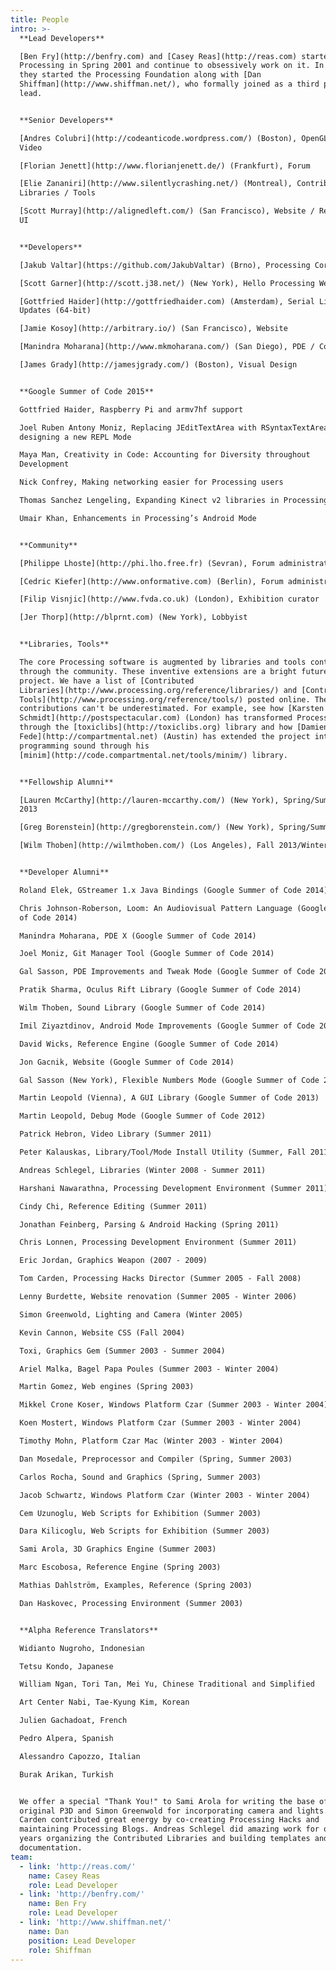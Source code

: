 ```yaml
---
title: People
intro: >-
  **Lead Developers**  

  [Ben Fry](http://benfry.com) and [Casey Reas](http://reas.com) started
  Processing in Spring 2001 and continue to obsessively work on it. In 2012,
  they started the Processing Foundation along with [Dan
  Shiffman](http://www.shiffman.net/), who formally joined as a third project
  lead.  


  **Senior Developers**  

  [Andres Colubri](http://codeanticode.wordpress.com/) (Boston), OpenGL /
  Video  

  [Florian Jenett](http://www.florianjenett.de/) (Frankfurt), Forum  

  [Elie Zananiri](http://www.silentlycrashing.net/) (Montreal), Contributed
  Libraries / Tools  

  [Scott Murray](http://alignedleft.com/) (San Francisco), Website / Reference /
  UI  


  **Developers**  

  [Jakub Valtar](https://github.com/JakubValtar) (Brno), Processing Core  

  [Scott Garner](http://scott.j38.net/) (New York), Hello Processing Website  

  [Gottfried Haider](http://gottfriedhaider.com) (Amsterdam), Serial Library
  Updates (64-bit)  

  [Jamie Kosoy](http://arbitrary.io/) (San Francisco), Website  

  [Manindra Moharana](http://www.mkmoharana.com/) (San Diego), PDE / Core  

  [James Grady](http://jamesjgrady.com/) (Boston), Visual Design  


  **Google Summer of Code 2015**  

  Gottfried Haider, Raspberry Pi and armv7hf support  

  Joel Ruben Antony Moniz, Replacing JEditTextArea with RSyntaxTextArea and
  designing a new REPL Mode  

  Maya Man, Creativity in Code: Accounting for Diversity throughout
  Development  

  Nick Confrey, Making networking easier for Processing users  

  Thomas Sanchez Lengeling, Expanding Kinect v2 libraries in Processing  

  Umair Khan, Enhancements in Processing’s Android Mode  


  **Community**  

  [Philippe Lhoste](http://phi.lho.free.fr) (Sevran), Forum administrator  

  [Cedric Kiefer](http://www.onformative.com) (Berlin), Forum administrator  

  [Filip Visnjic](http://www.fvda.co.uk) (London), Exhibition curator  

  [Jer Thorp](http://blprnt.com) (New York), Lobbyist  


  **Libraries, Tools**  

  The core Processing software is augmented by libraries and tools contributed
  through the community. These inventive extensions are a bright future for the
  project. We have a list of [Contributed
  Libraries](http://www.processing.org/reference/libraries/) and [Contributed
  Tools](http://www.processing.org/reference/tools/) posted online. These
  contributions can't be underestimated. For example, see how [Karsten
  Schmidt](http://postspectacular.com) (London) has transformed Processing
  through the [toxiclibs](http://toxiclibs.org) library and how [Damien Di
  Fede](http://compartmental.net) (Austin) has extended the project into
  programming sound through his
  [minim](http://code.compartmental.net/tools/minim/) library.  


  **Fellowship Alumni**  

  [Lauren McCarthy](http://lauren-mccarthy.com/) (New York), Spring/Summer/Fall
  2013  

  [Greg Borenstein](http://gregborenstein.com/) (New York), Spring/Summer 2013  

  [Wilm Thoben](http://wilmthoben.com/) (Los Angeles), Fall 2013/Winter 2014  


  **Developer Alumni**  

  Roland Elek, GStreamer 1.x Java Bindings (Google Summer of Code 2014)  

  Chris Johnson-Roberson, Loom: An Audiovisual Pattern Language (Google Summer
  of Code 2014)  

  Manindra Moharana, PDE X (Google Summer of Code 2014)  

  Joel Moniz, Git Manager Tool (Google Summer of Code 2014)  

  Gal Sasson, PDE Improvements and Tweak Mode (Google Summer of Code 2014)  

  Pratik Sharma, Oculus Rift Library (Google Summer of Code 2014)  

  Wilm Thoben, Sound Library (Google Summer of Code 2014)  

  Imil Ziyaztdinov, Android Mode Improvements (Google Summer of Code 2014)  

  David Wicks, Reference Engine (Google Summer of Code 2014)  

  Jon Gacnik, Website (Google Summer of Code 2014)  

  Gal Sasson (New York), Flexible Numbers Mode (Google Summer of Code 2013)  

  Martin Leopold (Vienna), A GUI Library (Google Summer of Code 2013)  

  Martin Leopold, Debug Mode (Google Summer of Code 2012)  

  Patrick Hebron, Video Library (Summer 2011)  

  Peter Kalauskas, Library/Tool/Mode Install Utility (Summer, Fall 2011)  

  Andreas Schlegel, Libraries (Winter 2008 - Summer 2011)  

  Harshani Nawarathna, Processing Development Environment (Summer 2011)  

  Cindy Chi, Reference Editing (Summer 2011)  

  Jonathan Feinberg, Parsing & Android Hacking (Spring 2011)  

  Chris Lonnen, Processing Development Environment (Summer 2011)  

  Eric Jordan, Graphics Weapon (2007 - 2009)  

  Tom Carden, Processing Hacks Director (Summer 2005 - Fall 2008)  

  Lenny Burdette, Website renovation (Summer 2005 - Winter 2006)  

  Simon Greenwold, Lighting and Camera (Winter 2005)  

  Kevin Cannon, Website CSS (Fall 2004)  

  Toxi, Graphics Gem (Summer 2003 - Summer 2004)  

  Ariel Malka, Bagel Papa Poules (Summer 2003 - Winter 2004)  

  Martin Gomez, Web engines (Spring 2003)  

  Mikkel Crone Koser, Windows Platform Czar (Summer 2003 - Winter 2004)  

  Koen Mostert, Windows Platform Czar (Summer 2003 - Winter 2004)  

  Timothy Mohn, Platform Czar Mac (Winter 2003 - Winter 2004)  

  Dan Mosedale, Preprocessor and Compiler (Spring, Summer 2003)  

  Carlos Rocha, Sound and Graphics (Spring, Summer 2003)  

  Jacob Schwartz, Windows Platform Czar (Winter 2003 - Winter 2004)  

  Cem Uzunoglu, Web Scripts for Exhibition (Summer 2003)  

  Dara Kilicoglu, Web Scripts for Exhibition (Summer 2003)  

  Sami Arola, 3D Graphics Engine (Summer 2003)  

  Marc Escobosa, Reference Engine (Spring 2003)  

  Mathias Dahlström, Examples, Reference (Spring 2003)  

  Dan Haskovec, Processing Environment (Summer 2003)  


  **Alpha Reference Translators**  

  Widianto Nugroho, Indonesian  

  Tetsu Kondo, Japanese  

  William Ngan, Tori Tan, Mei Yu, Chinese Traditional and Simplified  

  Art Center Nabi, Tae-Kyung Kim, Korean  

  Julien Gachadoat, French  

  Pedro Alpera, Spanish  

  Alessandro Capozzo, Italian  

  Burak Arikan, Turkish


  We offer a special "Thank You!" to Sami Arola for writing the base of the
  original P3D and Simon Greenwold for incorporating camera and lights. Tom
  Carden contributed great energy by co-creating Processing Hacks and
  maintaining Processing Blogs. Andreas Schlegel did amazing work for over three
  years organizing the Contributed Libraries and building templates and
  documentation.
team:
  - link: 'http://reas.com/'
    name: Casey Reas
    role: Lead Developer
  - link: 'http://benfry.com/'
    name: Ben Fry
    role: Lead Developer
  - link: 'http://www.shiffman.net/'
    name: Dan
    position: Lead Developer
    role: Shiffman
---
```


